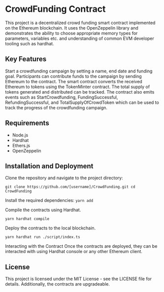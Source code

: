 # CrowdFunding Contract

This project is a decentralized crowd funding smart contract implemented on the Ethereum blockchain. It uses the OpenZeppelin library and demonstrates the ability to choose appropriate memory types for parameters, variables etc. and understanding of common EVM developer tooling such as hardhat.

## Key Features

Start a crowdfunding campaign by setting a name, end date and funding goal.
Participants can contribute funds to the campaign by sending Ethereum to the contract.
The smart contract converts the received Ethereum to tokens using the TokenMinter contract.
The total supply of tokens generated and distributed can be tracked.
The contract also emits events such as StartCrowdfunding, FundingSuccessful, RefundingSuccessful, and TotalSupplyOfCrowdToken which can be used to track the progress of the crowdfunding campaign.

## Requirements

- Node.js
- Hardhat
- Ethers.js
- OpenZeppelin

## Installation and Deployment

Clone the repository and navigate to the project directory:

`git clone https://github.com/[username]/CrowdFunding.git
cd CrowdFunding`

Install the required dependencies:
`yarn add`

Compile the contracts using Hardhat.

`yarn hardhat compile`

Deploy the contracts to the local blockchain.

`yarn hardhat run ./script/index.ts`

Interacting with the Contract
Once the contracts are deployed, they can be interacted with using Hardhat console or any other Ethereum client.

## License

This project is licensed under the MIT License - see the LICENSE file for details. Additionally, the contracts are upgradeable.
